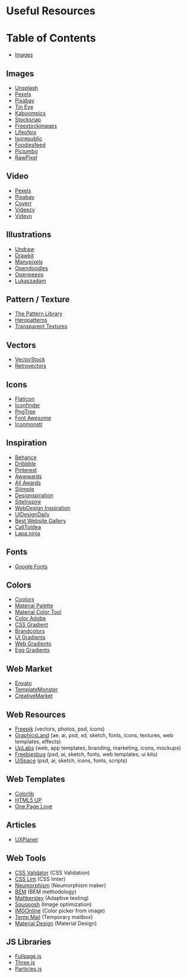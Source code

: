 # Useful Resources

# Table of Contents
* [Images](#Images)

## Images
* [Unsplash](https://unsplash.com/)
* [Pexels](https://www.pexels.com/)
* [Pixabay](https://pixabay.com/ru/)
* [Tin Eye](https://tineye.com/)
* [Kaboompics](https://kaboompics.com/)
* [Stocksnap](https://stocksnap.io/)
* [Freestockimages](https://www.freestockimages.ru/photo)
* [Lifeofpix](https://www.lifeofpix.com/)
* [Isorepublic](https://isorepublic.com/)
* [Foodiesfeed](https://www.foodiesfeed.com/)
* [Picjumbo](https://picjumbo.com/)
* [RawPixel](https://www.rawpixel.com/?sort=shuffle&page=1)

## Video
* [Pexels](https://www.pexels.com/videos)
* [Pixabay](https://pixabay.com/ru/videos/)
* [Coverr](https://coverr.co/)
* [Videezy](https://www.videezy.com/)
* [Videvo](https://www.videvo.net/stock-video-footage/)

## Illustrations
* [Undraw](https://undraw.co/illustrations)
* [Drawkit](https://www.drawkit.io/)
* [Manypixels](https://www.manypixels.co/gallery/)
* [Opendoodles](https://www.opendoodles.com/)
* [Openpeeps](https://www.openpeeps.com/)
* [Lukaszadam](https://lukaszadam.com/illustrations)

## Pattern / Texture
* [The Pattern Library](http://thepatternlibrary.com/)
* [Heropatterns](http://www.heropatterns.com/)
* [Transparent Textures](https://transparenttextures.com/)

## Vectors
* [VectorStock](https://www.vectorstock.com/)
* [Retrovectors](http://retrovectors.com/)

## Icons
* [Flaticon](https://www.flaticon.com/)
* [Iconfinder](https://www.iconfinder.com/)
* [PngTree](https://ru.pngtree.com/)
* [Font Awesome](https://fontawesome.ru/)
* [Iconmonstr](https://iconmonstr.com/)

## Inspiration
* [Behance](https://www.behance.net/)
* [Dribbble](https://dribbble.com/)
* [Pinterest](https://www.pinterest.ru/)
* [Awwwards](https://www.awwwards.com/)
* [All Awards](http://allawards.ru/)
* [Siiimple](https://siiimple.com/)
* [Designspiration](https://www.designspiration.com/)
* [SiteInspire](https://www.siteinspire.com/)
* [WebDesign Inspiration](https://www.webdesign-inspiration.com/)
* [UIDesignDaily](https://uidesigndaily.com/)
* [Best Website Gallery](https://bestwebsite.gallery/)
* [CallToIdea](https://www.calltoidea.com/)
* [Lapa.ninja](https://www.lapa.ninja/)

## Fonts
* [Google Fonts](https://fonts.google.com/?1)


## Colors
* [Coolors](https://coolors.co/)
* [Material Palette](https://www.materialpalette.com/)
* [Material Color Tool](https://material.io/resources/color/#!/?view.left=0&view.right=0&primary.color=D32F2F)
* [Color Adobe](https://color.adobe.com/ru/create/color-wheel)
* [CSS Gradient](https://cssgradient.io/)
* [Brandcolors](https://brandcolors.net/)
* [UI Gradients](https://uigradients.com/#Passion)
* [Web Gradients](https://webgradients.com/)
* [Egg Gradients](https://www.eggradients.com/)


## Web Market
* [Envato](https://elements.envato.com/ru/)
* [TemplateMonster](https://www.templatemonster.com/ru/)
* [CreativeMarket](https://creativemarket.com/)

## Web Resources
* [Freepik](https://ru.freepik.com/home) (vectors, photos, psd, icons)
* [GraphicsLand](https://graphicsland.ru/) (ae, ai, psd, xd, sketch, fonts, icons, textures, web templates, effects)
* [UpLabs](https://www.uplabs.com/) (web, app templates, branding, marketing, icons, mockups)
* [Freebiesbug](https://freebiesbug.com/) (psd, ai, sketch, fonts, web templates, ui kits)
* [UiSpace](https://uispace.net/) (psd, ai, sketch, icons, fonts, scripts)

## Web Templates
* [Colorlib](https://colorlib.com/wp/themes/)
* [HTML5 UP](https://html5up.net/)
* [One Page Love](https://onepagelove.com/)

## Articles
* [UXPlanet](https://uxplanet.org/user-experience/home)


## Web Tools
* [CSS Validator](https://jigsaw.w3.org/css-validator/) (CSS Validation)
* [CSS Lint](http://csslint.net/) (CSS linter)
* [Neumorphism](https://neumorphism.io/#55b9f3) (Neumorphism maker)
* [BEM](https://ru.bem.info/methodology/) (BEM methodology)
* [Mattkersley](http://mattkersley.com/responsive/) (Adaptive testing)
* [Squooosh](https://squoosh.app/) (Image optimization)
* [IMGOnline](https://www.imgonline.com.ua/get-dominant-colors.php) (Color picker from image)
* [Temp Mail](https://temp-mail.org/ru/) (Temporary mailbox)
* [Material Design](https://material.io/) (Material Design)

## JS Libraries
* [Fullpage.js](https://alvarotrigo.com/fullPage/#page1)
* [Three.js](https://threejs.org/)
* [Particles.js](https://vincentgarreau.com/particles.js/)
